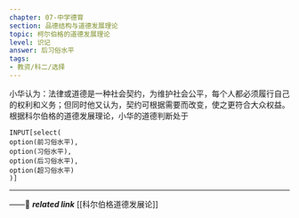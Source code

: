 ```yaml
---
chapter: 07-中学德育
section: 品德结构与道德发展理论
topic: 柯尔伯格的道德发展理论
level: 识记
answer: 后习俗水平
tags:
- 教资/科二/选择
---
```


小华认为：法律或道德是一种社会契约，为维护社会公平，每个人都必须履行自己的权利和义务；但同时他又认为，契约可根据需要而改变，使之更符合大众权益。根据科尔伯格的道德发展理论，小华的道德判断处于

```meta-bind
INPUT[select(
option(前习俗水平),
option(习俗水平),
option(后习俗水平),
option(超习俗水平)
)]
```

---
——🔗 ***related link*** [[科尔伯格道德发展论]]